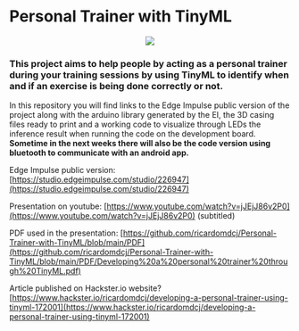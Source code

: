 # Personal Trainer with TinyML

<p align="center">
  <img src="https://github.com/ricardomdcj/Personal-Trainer-with-TinyML/blob/main/Images/3D%20Casing.png" />
</p>


### This project aims to help people by acting as a personal trainer during your training sessions by using TinyML to identify when and if an exercise is being done correctly or not.

In this repository you will find links to the Edge Impulse public version of the project along with the arduino library generated by the EI, the 3D casing files ready to print and a working code to visualize through LEDs the inference result when running the code on the development board. **Sometime in the next weeks there will also be the code version using bluetooth to communicate with an android app.**

Edge Impulse public version: [https://studio.edgeimpulse.com/studio/226947](https://studio.edgeimpulse.com/studio/226947)

Presentation on youtube: [https://www.youtube.com/watch?v=jJEjJ86v2P0](https://www.youtube.com/watch?v=jJEjJ86v2P0) (subtitled)

PDF used in the presentation: [https://github.com/ricardomdcj/Personal-Trainer-with-TinyML/blob/main/PDF](https://github.com/ricardomdcj/Personal-Trainer-with-TinyML/blob/main/PDF/Developing%20a%20personal%20trainer%20through%20TinyML.pdf)

Article published on Hackster.io website? [https://www.hackster.io/ricardomdcj/developing-a-personal-trainer-using-tinyml-172001](https://www.hackster.io/ricardomdcj/developing-a-personal-trainer-using-tinyml-172001)


